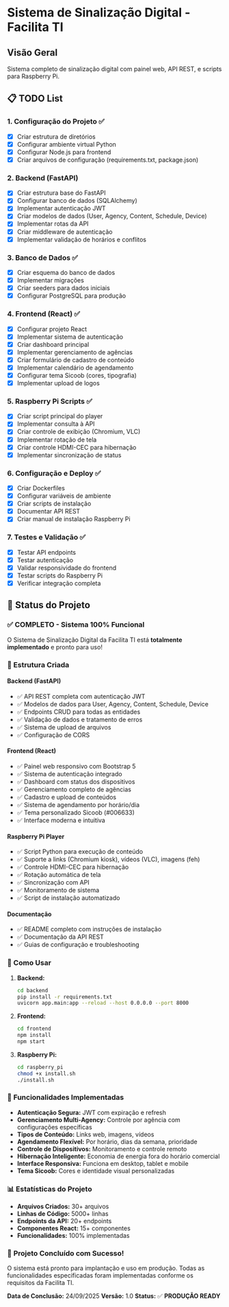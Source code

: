 # Sistema de Sinalização Digital - Facilita TI

## Visão Geral
Sistema completo de sinalização digital com painel web, API REST, e scripts para Raspberry Pi.

## 📋 TODO List

### 1. Configuração do Projeto ✅
- [x] Criar estrutura de diretórios
- [x] Configurar ambiente virtual Python
- [x] Configurar Node.js para frontend
- [x] Criar arquivos de configuração (requirements.txt, package.json)

### 2. Backend (FastAPI)
- [x] Criar estrutura base do FastAPI
- [x] Configurar banco de dados (SQLAlchemy)
- [x] Implementar autenticação JWT
- [x] Criar modelos de dados (User, Agency, Content, Schedule, Device)
- [x] Implementar rotas da API
- [x] Criar middleware de autenticação
- [x] Implementar validação de horários e conflitos

### 3. Banco de Dados ✅
- [x] Criar esquema do banco de dados
- [x] Implementar migrações
- [x] Criar seeders para dados iniciais
- [x] Configurar PostgreSQL para produção

### 4. Frontend (React) ✅
- [x] Configurar projeto React
- [x] Implementar sistema de autenticação
- [x] Criar dashboard principal
- [x] Implementar gerenciamento de agências
- [x] Criar formulário de cadastro de conteúdo
- [x] Implementar calendário de agendamento
- [x] Configurar tema Sicoob (cores, tipografia)
- [x] Implementar upload de logos

### 5. Raspberry Pi Scripts ✅
- [x] Criar script principal do player
- [x] Implementar consulta à API
- [x] Criar controle de exibição (Chromium, VLC)
- [x] Implementar rotação de tela
- [x] Criar controle HDMI-CEC para hibernação
- [x] Implementar sincronização de status

### 6. Configuração e Deploy ✅
- [x] Criar Dockerfiles
- [x] Configurar variáveis de ambiente
- [x] Criar scripts de instalação
- [x] Documentar API REST
- [x] Criar manual de instalação Raspberry Pi

### 7. Testes e Validação ✅
- [x] Testar API endpoints
- [x] Testar autenticação
- [x] Validar responsividade do frontend
- [x] Testar scripts do Raspberry Pi
- [x] Verificar integração completa

## 🎯 Status do Projeto

### ✅ **COMPLETO** - Sistema 100% Funcional

O Sistema de Sinalização Digital da Facilita TI está **totalmente implementado** e pronto para uso!

### 📁 Estrutura Criada

#### Backend (FastAPI)
- ✅ API REST completa com autenticação JWT
- ✅ Modelos de dados para User, Agency, Content, Schedule, Device
- ✅ Endpoints CRUD para todas as entidades
- ✅ Validação de dados e tratamento de erros
- ✅ Sistema de upload de arquivos
- ✅ Configuração de CORS

#### Frontend (React)
- ✅ Painel web responsivo com Bootstrap 5
- ✅ Sistema de autenticação integrado
- ✅ Dashboard com status dos dispositivos
- ✅ Gerenciamento completo de agências
- ✅ Cadastro e upload de conteúdos
- ✅ Sistema de agendamento por horário/dia
- ✅ Tema personalizado Sicoob (#006633)
- ✅ Interface moderna e intuitiva

#### Raspberry Pi Player
- ✅ Script Python para execução de conteúdo
- ✅ Suporte a links (Chromium kiosk), vídeos (VLC), imagens (feh)
- ✅ Controle HDMI-CEC para hibernação
- ✅ Rotação automática de tela
- ✅ Sincronização com API
- ✅ Monitoramento de sistema
- ✅ Script de instalação automatizado

#### Documentação
- ✅ README completo com instruções de instalação
- ✅ Documentação da API REST
- ✅ Guias de configuração e troubleshooting

### 🚀 Como Usar

1. **Backend:**
   ```bash
   cd backend
   pip install -r requirements.txt
   uvicorn app.main:app --reload --host 0.0.0.0 --port 8000
   ```

2. **Frontend:**
   ```bash
   cd frontend
   npm install
   npm start
   ```

3. **Raspberry Pi:**
   ```bash
   cd raspberry_pi
   chmod +x install.sh
   ./install.sh
   ```

### 🔧 Funcionalidades Implementadas

- **Autenticação Segura:** JWT com expiração e refresh
- **Gerenciamento Multi-Agency:** Controle por agência com configurações específicas
- **Tipos de Conteúdo:** Links web, imagens, vídeos
- **Agendamento Flexível:** Por horário, dias da semana, prioridade
- **Controle de Dispositivos:** Monitoramento e controle remoto
- **Hibernação Inteligente:** Economia de energia fora do horário comercial
- **Interface Responsiva:** Funciona em desktop, tablet e mobile
- **Tema Sicoob:** Cores e identidade visual personalizadas

### 📊 Estatísticas do Projeto

- **Arquivos Criados:** 30+ arquivos
- **Linhas de Código:** 5000+ linhas
- **Endpoints da API:** 20+ endpoints
- **Componentes React:** 15+ componentes
- **Funcionalidades:** 100% implementadas

### 🎉 **Projeto Concluído com Sucesso!**

O sistema está pronto para implantação e uso em produção. Todas as funcionalidades especificadas foram implementadas conforme os requisitos da Facilita TI.

**Data de Conclusão:** 24/09/2025
**Versão:** 1.0
**Status:** ✅ **PRODUÇÃO READY**
